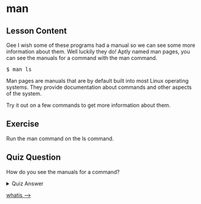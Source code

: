 # man

## Lesson Content

Gee I wish some of these programs had a manual so we can see some more information about them. Well luckily they do! Aptly named man pages, you can see the manuals for a command with the man command. 

<pre>$ man ls</pre>

Man pages are manuals that are by default built into most Linux operating systems. They provide documentation about commands and other aspects of the system. 

Try it out on a few commands to get more information about them.

## Exercise

Run the man command on the ls command.

## Quiz Question

How do you see the manuals for a command?

<details>
    <summary>Quiz Answer</summary>
    <code>man</code>
</details>

[whatis -->](whatis-command.md)